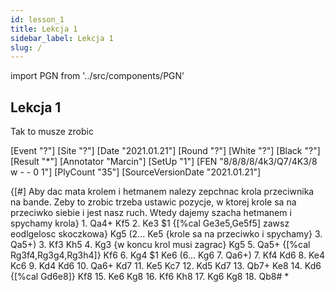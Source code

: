 ```yaml
---
id: lesson_1 
title: Lekcja 1
sidebar_label: Lekcja 1
slug: /
---
```


import PGN from '../src/components/PGN'

## Lekcja 1

Tak to musze zrobic

<PGN>
[Event "?"]
[Site "?"]
[Date "2021.01.21"]
[Round "?"]
[White "?"]
[Black "?"]
[Result "*"]
[Annotator "Marcin"]
[SetUp "1"]
[FEN "8/8/8/8/4k3/Q7/4K3/8 w - - 0 1"]
[PlyCount "35"]
[SourceVersionDate "2021.01.21"]

{[#] Aby dac mata krolem i hetmanem nalezy zepchnac krola przeciwnika na bande.
Zeby to zrobic trzeba ustawic pozycje, w ktorej krole sa na przeciwko siebie i
jest nasz ruch. Wtedy dajemy szacha hetmanem i spychamy krola} 1. Qa4+ Kf5 2.
Ke3 $1 {[%cal Ge3e5,Ge5f5] zawsz eodlgelosc skoczkowa} Kg5 (2... Ke5 {krole sa
na przeciwko i spychamy} 3. Qa5+) 3. Kf3 Kh5 4. Kg3 {w koncu krol musi zagrac}
Kg5 5. Qa5+ {[%cal Rg3f4,Rg3g4,Rg3h4]} Kf6 6. Kg4 $1 Ke6 (6... Kg6 7. Qa6+) 7.
Kf4 Kd6 8. Ke4 Kc6 9. Kd4 Kd6 10. Qa6+ Kd7 11. Ke5 Kc7 12. Kd5 Kd7 13. Qb7+ Ke8
14. Kd6 {[%cal Gd6e8]} Kf8 15. Ke6 Kg8 16. Kf6 Kh8 17. Kg6 Kg8 18. Qb8# *
</PGN>
